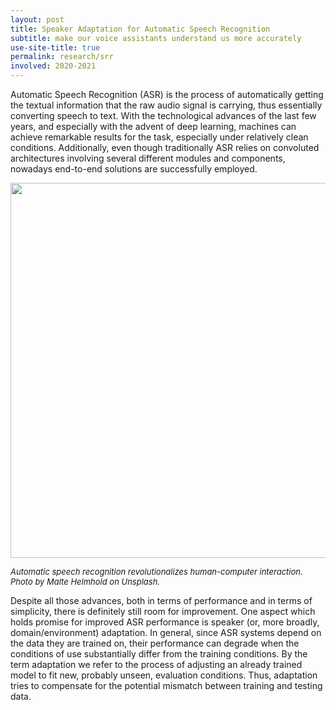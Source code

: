 ```yaml
---
layout: post
title: Speaker Adaptation for Automatic Speech Recognition
subtitle: make our voice assistants understand us more accurately
use-site-title: true
permalink: research/srr
involved: 2020-2021
---
```


Automatic Speech Recognition (ASR) is the process of automatically getting the textual information that the raw audio signal is carrying, thus essentially converting speech to text. With the technological advances of the last few years, and especially with the advent of deep learning, machines can achieve remarkable results for the task, especially under relatively clean conditions. Additionally, even though traditionally ASR relies on convoluted architectures involving several different modules and components,
nowadays end-to-end solutions are successfully employed.

<p align="center">
  <img src="/img/malte_helmhold_unsplash.jpg" width="600">  
</p>
<em><font size="-1">
Automatic speech recognition revolutionalizes human-computer interaction.  <br>
Photo by Malte Helmhold on Unsplash.
</font></em>

Despite all those advances, both in terms of performance and in terms of simplicity, there is definitely still room for improvement. One aspect which holds promise for improved ASR performance is speaker (or, more broadly, domain/environment) adaptation. In general, since ASR systems depend on the data they are trained on, their performance can degrade when the conditions of use substantially differ from the training conditions. By the term adaptation we refer to the process of adjusting an already trained model to fit new, probably unseen, evaluation conditions. Thus, adaptation tries to compensate for the potential mismatch between training and testing data. 

<!-- Even though there has been a considerable amount of research on the topic of speaker (or accent/domain) adaptation for traditional ASR systems yielding significant
performance improvements, this is still a relatively under-explored topic in the context of end-to-end ASR. Being able to successfully adapt the ASR mechanism behind Siri would have a tremendous impact on the user experience, since Apple users expect their smart assistant to recognize their speech fast and accurately within their specific environment and using their own voice and accent. -->
